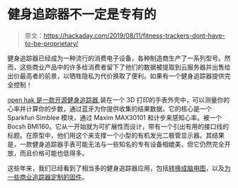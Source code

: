 # 健身追踪器不一定是专有的

> 原文：<https://hackaday.com/2019/08/11/fitness-trackers-dont-have-to-be-proprietary/>

健身追踪器已经成为一种流行的消费电子设备，各种制造商生产了一系列型号。然而，这些商业产品中的许多给消费者留下了他们的数据被提取到云服务器并出售给出价最高者的前景，以牺牲隐私为代价换取了便利。如果有一个健身追踪器提供完全控制！

[open hak 是一款开源健身追踪器](https://hackaday.io/project/167036-openhak),装在一个 3D 打印的手表外壳中，可以测量你的心率并计算你的步数，通过蓝牙为你提供收集的结果数据。它的核心是一个 Sparkfun Simblee 模块，通过 Maxim MAX30101 和计步来感知心率。被一个 Bocsh BMI160。它从一开始就为可扩展性而设计，带有一个引出有用的接口线的标题。在原型中，他们用这个来支撑一个小型的有机发光二极管显示器。其结果是，一款健身追踪器手表可能无法与一些知名的专有设备相媲美，但它仍然完全开放，而且价格可能也低得多。

这些年来，我们已经看到了相当多的健身追踪器应用，包括[转换成脑电图](https://hackaday.com/2018/08/30/turning-a-fitness-tracker-into-an-eeg/)，以及[为一些商业追踪器定制的固件](https://hackaday.com/2019/02/20/custom-firmware-for-cheap-fitness-trackers/)。